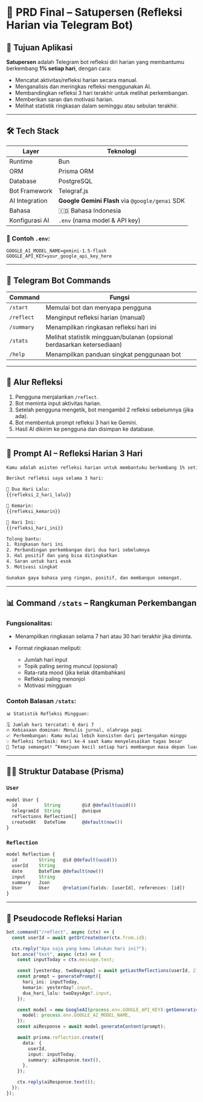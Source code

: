# 📘 PRD Final – Satupersen (Refleksi Harian via Telegram Bot)

## 🎯 Tujuan Aplikasi

**Satupersen** adalah Telegram bot refleksi diri harian yang membantumu berkembang **1% setiap hari**, dengan cara:

- Mencatat aktivitas/refleksi harian secara manual.
- Menganalisis dan meringkas refleksi menggunakan AI.
- Membandingkan refleksi 3 hari terakhir untuk melihat perkembangan.
- Memberikan saran dan motivasi harian.
- Melihat statistik ringkasan dalam seminggu atau sebulan terakhir.

---

## 🛠 Tech Stack

| Layer          | Teknologi                                       |
| -------------- | ----------------------------------------------- |
| Runtime        | Bun                                             |
| ORM            | Prisma ORM                                      |
| Database       | PostgreSQL                                      |
| Bot Framework  | Telegraf.js                                     |
| AI Integration | **Google Gemini Flash** via `@google/genai` SDK |
| Bahasa         | 🇮🇩 Bahasa Indonesia                             |
| Konfigurasi AI | `.env` (nama model & API key)                   |

### 📂 Contoh `.env`:

```env
GOOGLE_AI_MODEL_NAME=gemini-1.5-flash
GOOGLE_API_KEY=your_google_api_key_here
```

---

## 📱 Telegram Bot Commands

| Command    | Fungsi                                                                 |
| ---------- | ---------------------------------------------------------------------- |
| `/start`   | Memulai bot dan menyapa pengguna                                       |
| `/reflect` | Menginput refleksi harian (manual)                                     |
| `/summary` | Menampilkan ringkasan refleksi hari ini                                |
| `/stats`   | Melihat statistik mingguan/bulanan (opsional berdasarkan ketersediaan) |
| `/help`    | Menampilkan panduan singkat penggunaan bot                             |

---

## 🔁 Alur Refleksi

1. Pengguna menjalankan `/reflect`.
2. Bot meminta input aktivitas harian.
3. Setelah pengguna mengetik, bot mengambil 2 refleksi sebelumnya (jika ada).
4. Bot membentuk prompt refleksi 3 hari ke Gemini.
5. Hasil AI dikirim ke pengguna dan disimpan ke database.

---

## 🧠 Prompt AI – Refleksi Harian 3 Hari

```txt
Kamu adalah asisten refleksi harian untuk membantuku berkembang 1% setiap hari.

Berikut refleksi saya selama 3 hari:

📅 Dua Hari Lalu:
{{refleksi_2_hari_lalu}}

📅 Kemarin:
{{refleksi_kemarin}}

📅 Hari Ini:
{{refleksi_hari_ini}}

Tolong bantu:
1. Ringkasan hari ini
2. Perbandingan perkembangan dari dua hari sebelumnya
3. Hal positif dan yang bisa ditingkatkan
4. Saran untuk hari esok
5. Motivasi singkat

Gunakan gaya bahasa yang ringan, positif, dan membangun semangat.
```

---

## 📊 Command `/stats` – Rangkuman Perkembangan

### Fungsionalitas:

- Menampilkan ringkasan selama 7 hari atau 30 hari terakhir jika diminta.
- Format ringkasan meliputi:

  - Jumlah hari input
  - Topik paling sering muncul (opsional)
  - Rata-rata mood (jika kelak ditambahkan)
  - Refleksi paling menonjol
  - Motivasi mingguan

### Contoh Balasan `/stats`:

```txt
📊 Statistik Refleksi Mingguan:

🗓 Jumlah hari tercatat: 6 dari 7
🔥 Kebiasaan dominan: Menulis jurnal, olahraga pagi
📈 Perkembangan: Kamu mulai lebih konsisten dari pertengahan minggu
💡 Refleksi terbaik: Hari ke-4 saat kamu menyelesaikan tugas besar
🚀 Tetap semangat! “Kemajuan kecil setiap hari membangun masa depan luar biasa.”
```

---

## 🧑‍💻 Struktur Database (Prisma)

### `User`

```ts
model User {
  id          String        @id @default(uuid())
  telegramId  String        @unique
  reflections Reflection[]
  createdAt   DateTime      @default(now())
}
```

### `Reflection`

```ts
model Reflection {
  id        String   @id @default(uuid())
  userId    String
  date      DateTime @default(now())
  input     String
  summary   Json
  User      User     @relation(fields: [userId], references: [id])
}
```

---

## 🤖 Pseudocode Refleksi Harian

```ts
bot.command("/reflect", async (ctx) => {
  const userId = await getOrCreateUser(ctx.from.id);

  ctx.reply("Apa saja yang kamu lakukan hari ini?");
  bot.once("text", async (ctx) => {
    const inputToday = ctx.message.text;

    const [yesterday, twoDaysAgo] = await getLastReflections(userId, 2);
    const prompt = generatePrompt({
      hari_ini: inputToday,
      kemarin: yesterday?.input,
      dua_hari_lalu: twoDaysAgo?.input,
    });

    const model = new GoogleAI(process.env.GOOGLE_API_KEY).getGenerativeModel({
      model: process.env.GOOGLE_AI_MODEL_NAME,
    });
    const aiResponse = await model.generateContent(prompt);

    await prisma.reflection.create({
      data: {
        userId,
        input: inputToday,
        summary: aiResponse.text(),
      },
    });

    ctx.reply(aiResponse.text());
  });
});
```

